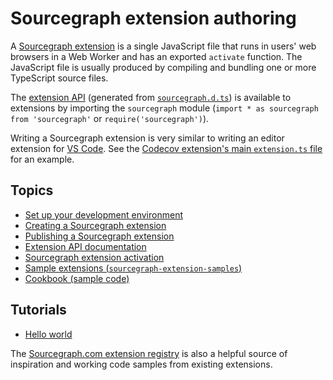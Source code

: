 # Sourcegraph extension authoring

A [Sourcegraph extension](../index.md) is a single JavaScript file that runs in users' web browsers in a Web Worker and has an exported `activate` function. The JavaScript file is usually produced by compiling and bundling one or more TypeScript source files.

The [extension API](https://unpkg.com/sourcegraph/dist/docs/index.html) (generated from [`sourcegraph.d.ts`](https://sourcegraph.com/github.com/sourcegraph/sourcegraph/-/blob/packages/sourcegraph-extension-api/src/sourcegraph.d.ts)) is available to extensions by importing the `sourcegraph` module (`import * as sourcegraph from 'sourcegraph'` or `require('sourcegraph')`).

Writing a Sourcegraph extension is very similar to writing an editor extension for [VS Code](https://code.visualstudio.com/docs/extensions/overview). See the [Codecov extension's main `extension.ts` file](https://sourcegraph.com/github.com/sourcegraph/sourcegraph-codecov/-/blob/src/extension.ts) for an example.

## Topics

- [Set up your development environment](development_environment.md)
- [Creating a Sourcegraph extension](creating.md)
- [Publishing a Sourcegraph extension](publishing.md)
- [Extension API documentation](https://unpkg.com/sourcegraph/dist/docs/index.html)
- [Sourcegraph extension activation](activation.md)
- [Sample extensions (`sourcegraph-extension-samples`)](https://github.com/sourcegraph/sourcegraph-extension-samples)
- [Cookbook (sample code)](cookbook.md)

## Tutorials

- [Hello world](tutorials/hello-world.md)


The [Sourcegraph.com extension registry](https://sourcegraph.com/extensions) is also a helpful source of inspiration and working code samples from existing extensions.
